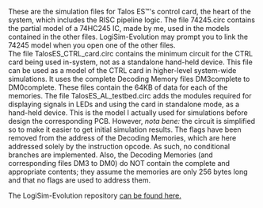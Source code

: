 These are the simulation files for Talos ES™'s control card, the heart of the system, which includes the RISC pipeline logic.
The file 74245.circ contains the partial model of a 74HC245 IC, made by me, used in the models contained in the other files. LogiSim-Evolution may prompt you to link the 74245 model when you open one of the other files.<br>
The file TalosES_CTRL_card.circ contains the minimum circuit for the CTRL card being used in-system, not as a standalone hand-held device. This file can be used as a model of the CTRL card in higher-level system-wide simulations. It uses the complete Decoding Memory files DM3complete to DM0complete. These files contain the 64KB of data for each of the memories.
The file TalosES_AL_testbed.circ adds the modules required for displaying signals in LEDs and using the card in standalone mode, as a hand-held device. This is the model I actually used for simulations before design the corresponding PCB. However, <i>nota bene:</i> the circuit is simplified so to make it easier to get initial simulation results. The flags have been removed from the address of the Decoding Memories, which are here addressed solely by the instruction opcode. As such, no conditional branches are implemented. Also, the Decoding Memories (and corresponding files DM3 to DM0) do NOT contain the complete and appropriate contents; they assume the memories are only 256 bytes long and that no flags are used to address them.
<p>
The LogiSim-Evolution repository <a href="https://github.com/logisim-evolution/logisim-evolution">can be found here.</a>

